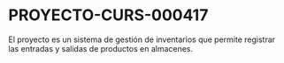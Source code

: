 # PROYECTO-CURS-000417
El proyecto es un sistema de gestión de inventarios que permite registrar las entradas y salidas de productos en almacenes.
